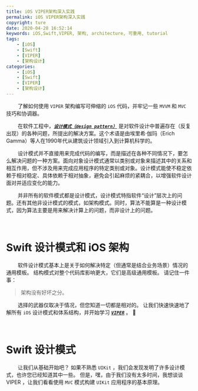 ```yaml
---
title: iOS VIPER架构深入实践
permalink: iOS VIPER架构深入实践
copyright: ture
date: 2020-04-28 16:52:14
keywords: iOS,Swift,VIPER, 架构, architecture, 可重用, tutorial
tags:
    - [iOS]
    - [Swift]
    - [VIPER]
    - [架构设计]
categories:
    - [iOS]
    - [Swift]
    - [VIPER]
    - [架构设计]
---
```


&nbsp;&nbsp;&nbsp;&nbsp;&nbsp;&nbsp;&nbsp;&nbsp;了解如何使用 ```VIPER``` 架构编写可伸缩的 ```iOS``` 代码，并牢记一些 ```MVVM``` 和 ```MVC``` 技巧和协调器。

&nbsp;&nbsp;&nbsp;&nbsp;&nbsp;&nbsp;&nbsp;&nbsp;在软件工程中，[***```设计模式（design pattern）```***](https://zh.wikipedia.org/wiki/%E8%AE%BE%E8%AE%A1%E6%A8%A1%E5%BC%8F_(%E8%AE%A1%E7%AE%97%E6%9C%BA) "") 是对软件设计中普遍存在（反复出现）的各种问题，所提出的解决方案。这个术语是由埃里希·伽玛（Erich Gamma）等人在1990年代从建筑设计领域引入到计算机科学的。

&nbsp;&nbsp;&nbsp;&nbsp;&nbsp;&nbsp;&nbsp;&nbsp;设计模式并不直接用来完成代码的编写，而是描述在各种不同情况下，要怎么解决问题的一种方案。面向对象设计模式通常以类别或对象来描述其中的关系和相互作用，但不涉及用来完成应用程序的特定类别或对象。设计模式能使不稳定依赖于相对稳定、具体依赖于相对抽象，避免会引起麻烦的紧耦合，以增强软件设计面对并适应变化的能力。

&nbsp;&nbsp;&nbsp;&nbsp;&nbsp;&nbsp;&nbsp;&nbsp;并非所有的软件模式都是设计模式，设计模式特指软件“设计”层次上的问题。还有其他非设计模式的模式，如架构模式。同时，算法不能算是一种设计模式，因为算法主要是用来解决计算上的问题，而非设计上的问题。

<!-- more -->

</br>

# **Swift 设计模式和 iOS 架构**

&nbsp;&nbsp;&nbsp;&nbsp;&nbsp;&nbsp;&nbsp;&nbsp;软件设计模式基本上是关于如何解决特定（但通常是结合业务场景）情况的通用模板。 结构模式对整个代码库影响更大，它们是高级通用模板。 请记住一件事：
> 架构没有好坏之分。

&nbsp;&nbsp;&nbsp;&nbsp;&nbsp;&nbsp;&nbsp;&nbsp;选择的武器仅取决于情况，但您知道一切都是相对的。 让我们快速快速地了解所有 ```iOS``` 设计模式和体系结构，并开始学习 [***```VIPER```***](http://www.xuebaonline.com/iOS%E9%A1%B9%E7%9B%AE%E6%9E%B6%E6%9E%84%EF%BC%9A%E4%BD%BF%E7%94%A8VIPER/ "") 。 🐍

</br>

# **Swift 设计模式**

&nbsp;&nbsp;&nbsp;&nbsp;&nbsp;&nbsp;&nbsp;&nbsp;让我们从基础开始吧？ 如果不熟悉 ```UIKit``` ，我们会发现发明了许多设计模式，也许您已经知道其中一些。 但是，嘿，由于我们没有太多时间，我想谈谈 VIPER ，让我们看看使用 ```MVC``` 模式构建 ```UIKit``` 应用程序的基本原理。
